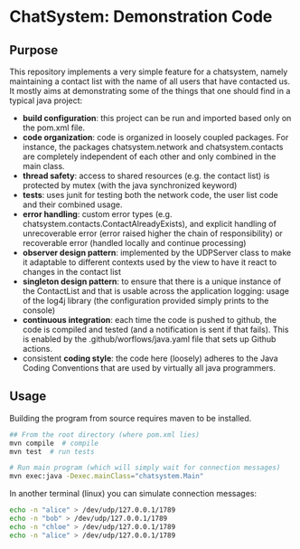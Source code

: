 # ChatSystem: Demonstration Code
## Purpose
This repository implements a very simple feature for a chatsystem, namely maintaining a contact list with the name of all users that have contacted us. It mostly aims at demonstrating some of the things that one should find in a typical java project:

- **build configuration**: this project can be run and imported based only on the pom.xml file.
- **code organization**: code is organized in loosely coupled packages. For instance, the packages chatsystem.network and chatsystem.contacts are completely independent of each other and only combined in the main class.
- **thread safety**: access to shared resources (e.g. the contact list) is protected by mutex (with the java synchronized keyword)
- **tests**: uses junit for testing both the network code, the user list code and their combined usage.
- **error handling**: custom error types (e.g. chatsystem.contacts.ContactAlreadyExists), and explicit handling of unrecoverable error (error raised higher the chain of responsibility) or recoverable error (handled locally and continue processing)
- **observer design pattern**:
implemented by the UDPServer class to make it adaptable to different contexts
used by the view to have it react to changes in the contact list
- **singleton design pattern**: to ensure that there is a unique instance of the ContactList and that is usable across the application
logging: usage of the log4j library (the configuration provided simply prints to the console)
- **continuous integration**: each time the code is pushed to github, the code is compiled and tested (and a notification is sent if that fails). This is enabled by the .github/worflows/java.yaml file that sets up Github actions.
- consistent **coding style**: the code here (loosely) adheres to the Java Coding Conventions that are used by virtually all java programmers.


## Usage
Building the program from source requires maven to be installed.
```sh
## From the root directory (where pom.xml lies)
mvn compile  # compile 
mvn test  # run tests

# Run main program (which will simply wait for connection messages)
mvn exec:java -Dexec.mainClass="chatsystem.Main"
```

In another terminal (linux) you can simulate connection messages:

```sh
echo -n "alice" > /dev/udp/127.0.0.1/1789
echo -n "bob" > /dev/udp/127.0.0.1/1789
echo -n "chloe" > /dev/udp/127.0.0.1/1789
echo -n "alice" > /dev/udp/127.0.0.1/1789
```